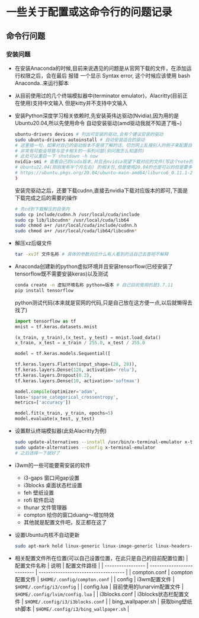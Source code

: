 # 一些关于配置或这命令行的问题记录

## 命令行问题

### 安装问题

- 在安装Anaconda的时候,目前来说遇见的问题是从官网下载的文件，在添加运行权限之后，会在最后
  报错 一个显示 Syntax error, 这个时候应该使用 bash Anaconda..来运行脚本

- 从目前使用过的几个终端模拟器中(terminator emulator)，Alacritty(目前正在使用)支持中文输入
  但是kitty并不支持中文输入

- 安装Python深度学习相关依赖时,先安装英伟达驱动(Nvidia),因为用的是Ubuntu20.04,所以先使用命令
    自动安装驱动(amd驱动我就不知道了哦~)
  
  ```bash
  ubuntu-drivers devices # 列出可安装的驱动,会有个建议安装的驱动
  sudo ubuntu-drivers autoinstall # 自动安装适合的驱动
  # 这里插一句，如果对自己的驱动版本不是很了解的话，切勿网上乱搜别人的例子来配置自己的驱动
  # 非常有可能会导致与显卡相关的一系列问题(别问我怎么知道的)
  # 此处可以重启一下 shutdown -h now
  nvidia-smi # 查看自己的cuda版本,并且去nvidia观望下载对应的文件(写这个note的时候官方还没有
  # Ubuntu22.04(刚刚发布半个月左右) 的相关包,但是使用20.04的也是可以的但是要多下载一个库文件
  # https://ubuntu.pkgs.org/20.04/ubuntu-main-amd64/liburcu6_0.11.1-2_amd64.deb.html
  )
  ```
  
  安装完驱动之后，还要下载cudnn,直接去nvidia下载对应版本的即可,下面是下载完成之后的需要的操作
  
  ```bash
  # 先cd到下载解压的目录内
  sudo cp include/cudnn.h /usr/local/cuda/include
  sudo cp lib/libcudnn* /usr/local/cuda/lib64
  sudo chmod a+r /usr/local/cuda/include/cudnn.h
  sudo chmod a+r /usr/local/cuda/lib64/libcudnn*
  ```

- 解压xz后缀文件
  
  ```bash
  tar -xvJf 文件名称 # 具体的参数对应什么有人看到的话自己去查吧不解释
  ```

- Anaconda创建新的python虚拟环境并且安装tensorflow(已经安装了tensorflow既不需要安装keras)以及测试
  
  ```bash
  conda create -n 虚拟环境名称 python=版本 # 自己目前使用的是3.7.11
  pip install tensorflow
  ```
  
    python测试代码(本来就是官网的代码,只是自己放在这方便一点,以后就懒得去找了)
  
  ```python
  import tensorflow as tf
  mnist = tf.keras.datasets.mnist
  
  (x_train, y_train),(x_test, y_test) = mnist.load_data()
  x_train, x_test = x_train / 255.0, x_test / 255.0
  
  model = tf.keras.models.Sequential([
  
  tf.keras.layers.Flatten(input_shape=(28, 28)),
  tf.keras.layers.Dense(128, activation='relu'),
  tf.keras.layers.Dropout(0.2),
  tf.keras.layers.Dense(10, activation='softmax')
  
  model.compile(optimizer='adam',
  loss='sparse_categorical_crossentropy',
  metrics=['accuracy'])
  
  model.fit(x_train, y_train, epochs=5)
  model.evaluate(x_test, y_test)
  ```

- 设置默认终端模拟器(此处Alacritty为例)
  
  ```bash
  sudo update-alternatives --install /usr/bin/x-terminal-emulator x-terminal-emulator `which alacrittyh` 50
  sudo update-alternatives --config x-terminal-emulator
  # 之后选择一下就好了
  ```

- i3wm的一些可能要需安装的软件
  
  - i3-gaps 窗口间gap设置
  - i3blocks 桌面状态栏设置
  - feh 壁纸设置
  - rofi 软件启动
  - thunar 文件管理器
  - compton 给你的窗口duang～增加特效
  - 其他就是配置文件吧，反正都在这了

- 设置Ubuntu内核不自动更新
  
  ```bash
  sudo apt-mark hold linux-generic linux-image-generic linux-headers-generic
  ```
- 相关配置文件所在位置(可以自己设置位置，在此只是自己的目前配置位置)
  |    配置文件名称   |           说明             |              配置文件路径            |
  | ----------------- | -------------------------- | ------------------------------------ |
  |   compton.conf    |    compton配置文件         | `$HOME/.config/compton.conf`         |
  |     config        |     i3wm配置文件           | `$HOME/.config/i3/config`            |
  |     config.lua    | 目前使用的lunarvim配置文件 | `$HOME/.config/lvim/config.lua`      |
  |   i3blocks.conf   | i3blocks状态栏配置文件     | `$HOME/.config/i3/i3blocks.conf`     |
  | bing_wallpaper.sh |     获取bing壁纸sh脚本     | `$HOME/.config/i3/bing_wallpaper.sh` |
